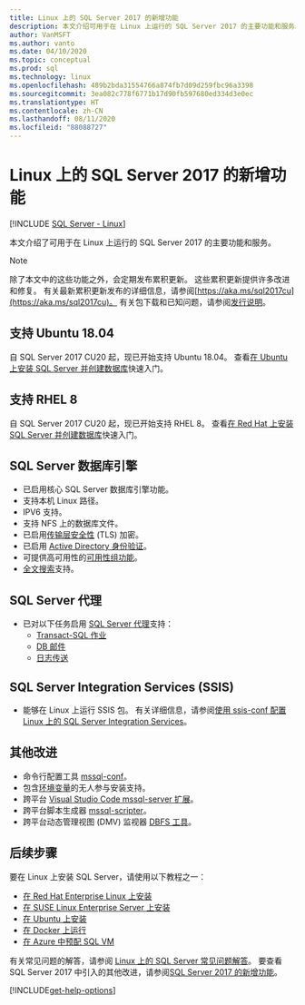 ```yaml
---
title: Linux 上的 SQL Server 2017 的新增功能
description: 本文介绍可用于在 Linux 上运行的 SQL Server 2017 的主要功能和服务。
author: VanMSFT
ms.author: vanto
ms.date: 04/10/2020
ms.topic: conceptual
ms.prod: sql
ms.technology: linux
ms.openlocfilehash: 489b2bda31554766a874fb7d09d259fbc96a3398
ms.sourcegitcommit: 3ea082c778f6771b17d90fb597680ed334d3e0ec
ms.translationtype: HT
ms.contentlocale: zh-CN
ms.lasthandoff: 08/11/2020
ms.locfileid: "88088727"
---
```

# <a name="whats-new-for-sql-server-2017-on-linux"></a>Linux 上的 SQL Server 2017 的新增功能

[!INCLUDE [SQL Server - Linux](../includes/applies-to-version/sql-linux.md)]

本文介绍了可用于在 Linux 上运行的 SQL Server 2017 的主要功能和服务。

> [!NOTE]
> 除了本文中的这些功能之外，会定期发布累积更新。 这些累积更新提供许多改进和修复。 有关最新累积更新发布的详细信息，请参阅[https://aka.ms/sql2017cu](https://aka.ms/sql2017cu)。 有关包下载和已知问题，请参阅[发行说明](sql-server-linux-release-notes.md)。

## <a name="ubuntu-1804-supported"></a>支持 Ubuntu 18.04

自 SQL Server 2017 CU20 起，现已开始支持 Ubuntu 18.04。 查看[在 Ubuntu 上安装 SQL Server 并创建数据库](quickstart-install-connect-ubuntu.md?view=sql-server-2017)快速入门。

## <a name="rhel-8-supported"></a>支持 RHEL 8

自 SQL Server 2017 CU20 起，现已开始支持 RHEL 8。 查看[在 Red Hat 上安装 SQL Server 并创建数据库](quickstart-install-connect-red-hat.md?view=sql-server-2017)快速入门。

## <a name="sql-server-database-engine"></a>SQL Server 数据库引擎

- 已启用核心 SQL Server 数据库引擎功能。
- 支持本机 Linux 路径。
- IPV6 支持。
- 支持 NFS 上的数据库文件。
- 已启用[传输层安全性](sql-server-linux-encrypted-connections.md) (TLS) 加密。
- 已启用 [Active Directory 身份验证](sql-server-linux-active-directory-authentication.md)。
- 可提供高可用性的[可用性组功能](sql-server-linux-availability-group-overview.md)。
- [全文搜索](sql-server-linux-setup-full-text-search.md)支持。

## <a name="sql-server-agent"></a>SQL Server 代理

- 已对以下任务启用 [SQL Server 代理](sql-server-linux-setup-sql-agent.md)支持：
  - [Transact-SQL 作业](sql-server-linux-run-sql-server-agent-job.md)
  - [DB 邮件](sql-server-linux-db-mail-sql-agent.md)
  - [日志传送](sql-server-linux-use-log-shipping.md)

## <a name="sql-server-integration-services-ssis"></a>SQL Server Integration Services (SSIS)

- 能够在 Linux 上运行 SSIS 包。 有关详细信息，请参阅[使用 ssis-conf 配置 Linux 上的 SQL Server Integration Services](sql-server-linux-configure-ssis.md)。

## <a name="other-improvements"></a>其他改进

- 命令行配置工具 [mssql-conf](sql-server-linux-configure-mssql-conf.md)。
- 包含[环境变量](sql-server-linux-configure-environment-variables.md)的无人参与安装支持。
- 跨平台 [Visual Studio Code mssql-server 扩展](sql-server-linux-develop-use-vscode.md)。
- 跨平台脚本生成器 [mssql-scripter](https://github.com/Microsoft/sql-xplat-cli/blob/dev/doc/usage_guide.md)。
- 跨平台动态管理视图 (DMV) 监视器 [DBFS 工具](https://github.com/Microsoft/dbfs)。

## <a name="next-steps"></a>后续步骤

要在 Linux 上安装 SQL Server，请使用以下教程之一：

- [在 Red Hat Enterprise Linux 上安装](quickstart-install-connect-red-hat.md)
- [在 SUSE Linux Enterprise Server 上安装](quickstart-install-connect-suse.md)
- [在 Ubuntu 上安装](quickstart-install-connect-ubuntu.md)
- [在 Docker 上运行](quickstart-install-connect-docker.md)
- [在 Azure 中预配 SQL VM](/azure/virtual-machines/linux/sql/provision-sql-server-linux-virtual-machine?toc=/sql/toc/toc.json)

有关常见问题的解答，请参阅 [Linux 上的 SQL Server 常见问题解答](sql-server-linux-faq.md)。 要查看 SQL Server 2017 中引入的其他改进，请参阅[SQL Server 2017 的新增功能](../sql-server/what-s-new-in-sql-server-2017.md)。

[!INCLUDE[get-help-options](../includes/paragraph-content/get-help-options.md)]
